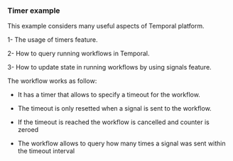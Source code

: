 ### Timer example

This example considers many useful aspects of Temporal platform. 

1- The usage of timers feature.

2- How to query running workflows in Temporal.

3- How to update state in running workflows by using signals feature.

The workflow works as follow:

* It has a timer that allows to specify a timeout for the workflow.

* The timeout is only resetted when a signal is sent to the workflow.

* If the timeout is reached the workflow is cancelled and counter is zeroed

* The workflow allows to query how many times a signal was sent within the timeout interval

